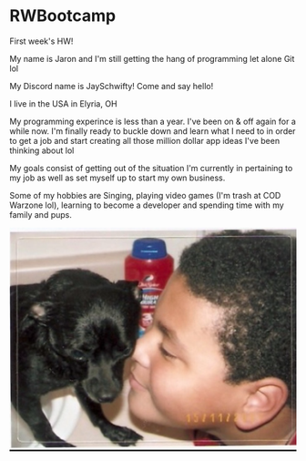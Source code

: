 # RWBootcamp

First week's HW!

My name is Jaron and I'm still getting the hang of programming let alone Git lol

My Discord name is JaySchwifty! Come and say hello!

I live in the USA in Elyria, OH

My programming experince is less than a year. I've been on & off again for a while now. I'm finally ready to buckle down and learn what I need to in order to get a job and start creating all those million dollar app ideas I've been thinking about lol

My goals consist of getting out of the situation I'm currently in pertaining to my job as well as set myself up to start my own business.

Some of my hobbies are Singing, playing video games (I'm trash at COD Warzone lol), learning to become a developer and spending time with my family and pups.

![](pedro.png)
